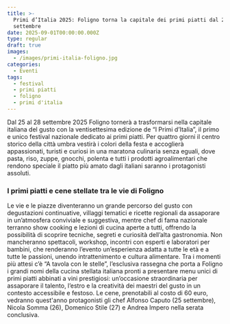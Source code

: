 ```yaml
---
title: >-
  Primi d’Italia 2025: Foligno torna la capitale dei primi piatti dal 28 al 28
  settembre
date: 2025-09-01T00:00:00.000Z
type: regular
draft: true
images:
  - /images/primi-italia-foligno.jpg
categories:
  - Eventi
tags:
  - festival
  - primi piatti
  - foligno
  - primi d'italia
---
```


Dal 25 al 28 settembre 2025 Foligno tornerà a trasformarsi nella capitale italiana del gusto con la ventisettesima edizione de “I Primi d’Italia”, il primo e unico festival nazionale dedicato ai primi piatti. Per quattro giorni il centro storico della città umbra vestirà i colori della festa e accoglierà appassionati, turisti e curiosi in una maratona culinaria senza eguali, dove pasta, riso, zuppe, gnocchi, polenta e tutti i prodotti agroalimentari che rendono speciale il piatto più amato dagli italiani saranno i protagonisti assoluti. 

### I primi piatti e cene stellate tra le vie di Foligno

Le vie e le piazze diventeranno un grande percorso del gusto con degustazioni continuative, villaggi tematici e ricette regionali da assaporare in un’atmosfera conviviale e suggestiva, mentre chef di fama nazionale terranno show cooking e lezioni di cucina aperte a tutti, offrendo la possibilità di scoprire tecniche, segreti e curiosità dell’alta gastronomia. Non mancheranno spettacoli, workshop, incontri con esperti e laboratori per bambini, che renderanno l’evento un’esperienza adatta a tutte le età e a tutte le passioni, unendo intrattenimento e cultura alimentare. Tra i momenti più attesi c’è “A tavola con le stelle”, l’esclusiva rassegna che porta a Foligno i grandi nomi della cucina stellata italiana pronti a presentare menu unici di primi piatti abbinati a vini prestigiosi: un’occasione straordinaria per assaporare il talento, l’estro e la creatività dei maestri del gusto in un contesto accessibile e festoso. Le cene, prenotabili al costo di 60 euro, vedranno quest'anno protagonisti gli chef Alfonso Caputo (25 settembre), Nicola Somma (26), Domenico Stile (27) e Andrea Impero nella serata conclusiva.
